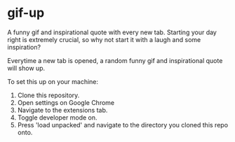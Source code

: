 # gif-up

A funny gif and inspirational quote with every new tab. Starting your day right is extremely crucial, 
so why not start it with a laugh and some inspiration?

Everytime a new tab is opened, a random funny gif and inspirational quote will show up. 


To set this up on your machine: 
1. Clone this repository. 
2. Open settings on Google Chrome
3. Navigate to the extensions tab.
4. Toggle developer mode on. 
5. Press 'load unpacked' and navigate to the directory you cloned this repo onto.
